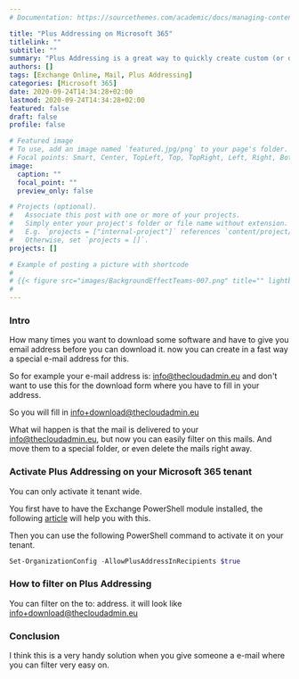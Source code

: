 ```yaml
---
# Documentation: https://sourcethemes.com/academic/docs/managing-content/

title: "Plus Addressing on Microsoft 365"
titlelink: ""
subtitle: ""
summary: "Plus Addressing is a great way to quickly create custom (or disposable) email addresses based off your standard email address, by simply adding a '+' suffix string to an existing email address in Office 365"
authors: []
tags: [Exchange Online, Mail, Plus Addressing]
categories: [Microsoft 365]
date: 2020-09-24T14:34:28+02:00
lastmod: 2020-09-24T14:34:28+02:00
featured: false
draft: false
profile: false

# Featured image
# To use, add an image named `featured.jpg/png` to your page's folder.
# Focal points: Smart, Center, TopLeft, Top, TopRight, Left, Right, BottomLeft, Bottom, BottomRight.
image:
  caption: ""
  focal_point: ""
  preview_only: false

# Projects (optional).
#   Associate this post with one or more of your projects.
#   Simply enter your project's folder or file name without extension.
#   E.g. `projects = ["internal-project"]` references `content/project/deep-learning/index.md`.
#   Otherwise, set `projects = []`.
projects: []

# Example of posting a picture with shortcode
#
# {{< figure src="images/BackgroundEffectTeams-007.png" title="" lightbox="true" >}}
#
---
```


### Intro

How many times you want to download some software and have to give you email address before you can download it. now you can create in a fast way a special e-mail address for this.

So for example your e-mail address is: info@thecloudadmin.eu and don't want to use this for the download form where you have to fill in your address.

So you will fill in info+download@thecloudadmin.eu

What wil happen is that the mail is delivered to your info@thecloudadmin.eu, but now you can easily filter on this mails. And move them to a special folder, or even delete the mails right away.

### Activate Plus Addressing on your Microsoft 365 tenant

You can only activate it tenant wide. 

You first have to have the Exchange PowerShell module installed, the following [article](https://docs.microsoft.com/en-us/powershell/exchange/connect-to-exchange-online-powershell?view=exchange-ps) will help you with this.

Then you can use the following PowerShell command to activate it on your tenant.

```powershell
Set-OrganizationConfig -AllowPlusAddressInRecipients $true
```

### How to filter on Plus Addressing

You can filter on the to: address. it will look like info+download@thecloudadmin.eu

### Conclusion

I think this is a very handy solution when you give someone a e-mail where you can filter very easy on.


